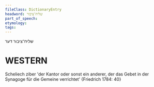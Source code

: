 ```yaml
---
fileClass: DictionaryEntry
headword: שליח־ציבור
part_of_speech: 
etymology: 
tags: 
---
```

שליח־ציבור
דער

WESTERN
========

Scheliech ziber 'der Kantor oder sonst ein anderer, der das Gebet in der Synagoge für die Gemeine verrichtet' {Friedrich 1784: 40}